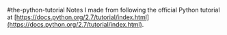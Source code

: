 #the-python-tutorial
Notes I made from following the official Python tutorial at [https://docs.python.org/2.7/tutorial/index.html](https://docs.python.org/2.7/tutorial/index.html).